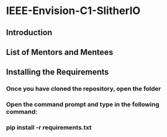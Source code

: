 # IEEE-Envision-C1-SlitherIO #

## Introduction ##


## List of Mentors and Mentees ##


## Installing the Requirements ##
### Once you have cloned the repository, open the folder ###
### Open the command prompt and type in the following command: ###
### pip install -r requirements.txt ### 